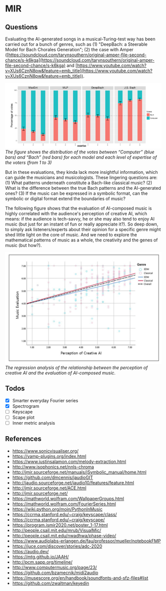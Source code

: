 # MIR

## Questions

Evaluating the AI-generated songs in a musical-Turing-test way has been carried out for a bunch of genres, such as (1) "DeepBach: a Steerable Model for Bach Chorales Generation"; (2) the case with Amper ([https://soundcloud.com/tarynsouthern/original-amper-file-second-chance/s-k6kga](https://soundcloud.com/tarynsouthern/original-amper-file-second-chance/s-k6kga) and [https://www.youtube.com/watch?v=XUs6CznN8pw&feature=emb_title](https://www.youtube.com/watch?v=XUs6CznN8pw&feature=emb_title)).

<p float="left">
	<img src="./pix/deep_bach.png" width=700 /> <br>
	<em>The figure shows the distribution of the votes between “Computer” (blue bars) and “Bach” (red bars) for each model and each level of expertise of the voters (from 1 to 3)</em>
</p>

But in these evaluations, they kinda lack more insightful information, which can guide the musicians and musicologists. These lingering questions are: (1) What patterns underneath constitute a Bach-like classical music? (2) What is the difference between the true Bach patterns and the AI-generated ones? (3) If the music can be expressed in a symbolic format, can the symbolic or digital format extend the boundaries of music?

The following figure shows that the evaluation of AI-composed music is highly correlated with the audience's perception of creative AI, which means: if the audience is tech-savvy, he or she may also tend to enjoy AI music (but just for an instant of fun or really appreciate it?). So deep down, to simply ask listeners/experts about their opinion for a specific genre might shed little light on the core of music. And we need to explore the mathematical patterns of music as a whole, the creativity and the genes of music (but how?).

<p float="left">
	<img src="./pix/ai_music.png" width=600 /> <br>
	<em>The regression analysis of the relationship between the perception of creative AI and the evaluation of AI-composed music.</em>
</p>

## Todos

- [x] Smarter everyday Fourier series
- [x] Spectrogram
- [ ] Keyscape
- [ ] Scape plot
- [ ] Inner metric analysis

## References
* https://www.sonicvisualiser.org/
* https://vamp-plugins.org/index.html
* https://www.justinsalamon.com/melody-extraction.html
* http://www.isophonics.net/nnls-chroma
* http://jmir.sourceforge.net/manuals/jSymbolic_manual/home.html
* https://github.com/dmcennis/jaudioGIT
* http://jaudio.sourceforge.net/jaudio10/features/feature.html
* http://jmir.sourceforge.net/ACE.html
* http://jmir.sourceforge.net/
* https://mathworld.wolfram.com/WallpaperGroups.html
* https://mathworld.wolfram.com/FourierSeries.html
* https://wiki.python.org/moin/PythonInMusic
* https://ccrma.stanford.edu/~craig/keyscape/class/
* https://ccrma.stanford.edu/~craig/keyscape/
* https://program.ismir2020.net/poster_1-17.html
* http://people.csail.mit.edu/mrub/VisualMic/
* http://people.csail.mit.edu/nwadhwa/phase-video/
* https://www.audiolabs-erlangen.de/fau/professor/mueller/notebookFMP
* https://juce.com/discover/stories/adc-2020
* https://audio.dev/
* https://mtg.github.io/JAAH/
* http://pcm.sapp.org/timeline/
* http://www.computermusic.org/page/23/
* https://github.com/bzamecnik/midi2audio
* https://musescore.org/en/handbook/soundfonts-and-sfz-files#list
* https://github.com/zwaltman/keyedin
